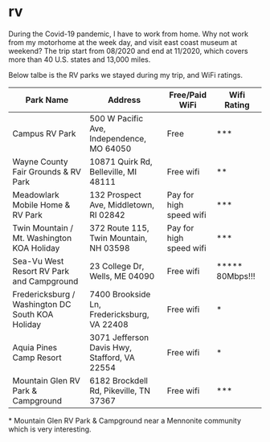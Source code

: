 # rv

During the Covid-19 pandemic, I have to work from home. Why not work from my motorhome at the week day, and visit east coast museum at weekend? The trip start from 08/2020 and end at 11/2020, which covers more than 40 U.S. states and 13,000 miles.

Below talbe is the RV parks we stayed during my trip, and WiFi ratings.

| Park Name  | Address | Free/Paid WiFi| Wifi Rating |
| --- | --- | --- | --- | 
| Campus RV Park | 500 W Pacific Ave, Independence, MO 64050 |  Free | \*\*\* |
|Wayne County Fair Grounds & RV Park| 10871 Quirk Rd, Belleville, MI 48111 | Free wifi| \*\*|
|Meadowlark Mobile Home & RV Park| 132 Prospect Ave, Middletown, RI 02842| Pay for high speed wifi| \*\*\*|
|Twin Mountain / Mt. Washington KOA Holiday| 372 Route 115, Twin Mountain, NH 03598| Pay for high speed wifi| \*\*\*|
|Sea-Vu West Resort RV Park and Campground|23 College Dr, Wells, ME 04090| Free wifi| \*\*\*\*\* 80Mbps!!!|
|Fredericksburg / Washington DC South KOA Holiday|  7400 Brookside Ln, Fredericksburg, VA 22408| Free wifi| \*|
|Aquia Pines Camp Resort | 3071 Jefferson Davis Hwy, Stafford, VA 22554| Free wifi| \*|
|Mountain Glen RV Park & Campground| 6182 Brockdell Rd, Pikeville, TN 37367| Free wifi| \*\*\* |

\* Mountain Glen RV Park & Campground near a Mennonite community which is very interesting.
